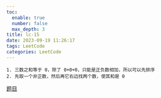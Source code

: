 ```yaml
---
toc:
  enable: true
  number: false
  max_depth: 3
title: lc-15
date: 2023-09-19 11:26:17
tags: LeetCode
categories: LeetCode
---
```


```
1. 三数之和等于 0，除了 0+0+0，只能是正负数相加，所以可以先排序
2. 先取一个非正数，然后再它右边找两个数，使其和是 0
```
[题目](https://leetcode.com/problems/3sum)